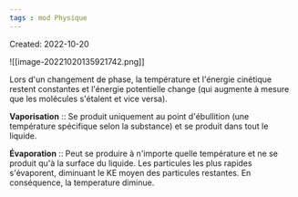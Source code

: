 ```yaml
---
tags : mod Physique
---
```

Created: 2022-10-20

![[image-20221020135921742.png]]

Lors d'un changement de phase, la température et l'énergie cinétique restent constantes et l'énergie potentielle change (qui augmente à mesure que les molécules s'étalent et vice versa).

**Vaporisation** :: Se produit uniquement au point d'ébullition (une température spécifique selon la substance) et se produit dans tout le liquide.
<!--SR:!2023-10-30,53,208-->


**Évaporation** :: Peut se produire à n'importe quelle température et ne se produit qu'à la surface du liquide. Les particules les plus rapides s'évaporent, diminuant le KE moyen des particules restantes. En conséquence, la temperature diminue.
<!--SR:!2023-10-02,25,230-->